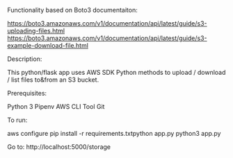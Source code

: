 Functionality based on Boto3 documentaiton:


https://boto3.amazonaws.com/v1/documentation/api/latest/guide/s3-uploading-files.html 
https://boto3.amazonaws.com/v1/documentation/api/latest/guide/s3-example-download-file.html

Description: 

This python/flask app uses AWS SDK Python methods to upload / download / list files to&from an S3 bucket. 

Prerequisites:

 Python 3
 Pipenv
 AWS CLI Tool
 Git
 
 To run:
 
 aws configure
 pip install -r requirements.txtpython app.py
 python3 app.py
 
 Go to: http://localhost:5000/storage
